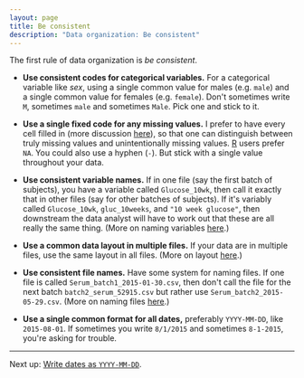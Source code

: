 ```yaml
---
layout: page
title: Be consistent
description: "Data organization: Be consistent"
---
```


The first rule of data organization is *be consistent*.

- **Use consistent codes for categorical variables.** For a
    categorical variable like *sex*, using a single common value for males
    (e.g. `male`) and a single common value for females
    (e.g. `female`). Don't sometimes write `M`, sometimes `male` and
    sometimes `Male`. Pick one and stick to it.

- **Use a single fixed code for any missing values.** I prefer to have
    every cell filled in (more discussion
    [here](no_empty_cells.html)), so that one can distinguish between
    truly missing values and unintentionally missing
    values. [R](http://www.r-project.org) users prefer `NA`. You could
    also use a hyphen (`-`). But stick with a single value throughout
    your data.

- **Use consistent variable names.** If in one file (say the first
    batch of subjects), you have a variable called `Glucose_10wk`,
    then call it exactly that in other files (say for other batches of
    subjects). If it's variably called `Glucose_10wk`, `gluc_10weeks`,
    and `"10 week glucose"`, then downstream the data analyst will
    have to work out that these are all really the same thing. (More
    on naming variables [here](names.html).)

- **Use a common data layout in multiple files.** If your data are in
    multiple files, use the same layout in all files. (More on layout [here](layout.html).)

- **Use consistent file names.** Have some system for naming files. If
    one file is called `Serum_batch1_2015-01-30.csv`, then don't call
    the file for the next batch `batch2_serum_52915.csv` but rather
    use `Serum_batch2_2015-05-29.csv`. (More on naming files
    [here](names.html).)

- **Use a single common format for all dates,** preferably
    `YYYY-MM-DD`, like `2015-08-01`. If sometimes you write `8/1/2015`
    and sometimes `8-1-2015`, you're asking for trouble.

---

Next up: [Write dates as `YYYY-MM-DD`](dates.html).
